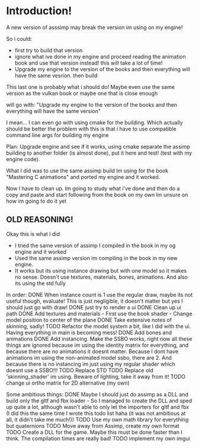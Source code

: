 # Introduction!
A new version of asssimp may break the version im using on my engine!

So i could:
- first try to build that version
- ignore what ive done in my engine and proceed reading the animation book and use that version
  instead! this will take a lot of time!
- Upgrade my engine to the version of the books and then everything will have the same vesrion. then build

This last one is probably what i should do! Maybe even use the same version as the vulkan book or maybe one that is 
close enough

will go with: "Upgrade my engine to the version of the books and then everything will have the same version"

I mean... I can even go with using cmake for the building. Which actually should be better
the problem with this is that i have to use compatible command line args for building my engine

Plan: Upgrade engine and see if it works, using cmake separate the assimp building to another folder (is almost done),
put it here and test! (test with my engine code).

What I did was to use the same assimp build Im using for the book "Mastering C animations" and ported my engine and it worked.

Now I have to clean up.
Im going to study what i've done and then do a copy and paste and start following from the book on my own
Im unsure on how im going to do it yet

OLD REASONING!
------------

Okay this is what I did
- I tried the same version of assimp I compiled in the book in my og engine and it worked
- Used the same assimp version im compiling in the book in my new engine.
- It works but its using instance drawing but with one model so it makes no sense. Doesn't use textures, materials, bones, animations. And also its using the std fully

In order:
DONE When instance count is 1 use the regular draw, maybe its not useful though, evaluate!
    This is just negligible, it doesn't matter but yes I should just go with draw!
DONE just try to render a ui
DONE Clean up ui path
DONE Add textures and materials
    - First use the book shader
    - Change model position to center of the plane
DONE Take extensive notes of skinning, sadly! 
TODO Refactor the model system a bit, like I did with the ui. Having everything in main is becoming mess!
DONE Add bones and animations
DONE Add instancing. Make the SSBO works, right now all these things are ignored because im using the identity matrix for everything, and because there are no animations it doesnt matter.
    Because I dont have animations im using the non-animated model ssbo, there are 2. And because there is no instancing im just using my regular shader which doesnt use a SSBO!!!
TODO Replace STD
TODO Replace old 'skinning_shader' im using. Beware of lighting, take it away from it!
TODO change ui ortho matrix for 2D alternative (my own)

Some ambitious things:
DONE Maybe I should just do assimp as a DLL and build only the gltf and fbx loader
    - So I managed to create the DLL and sped up quite a lot, although wasn't able to only let the importers for gltf and fbx
    (I did this the same time I wrote this todo list haha (it was not ambitious at all, it didn't take me much!))
TODO Use my own math library for everything but quaternions
TODO Move away from Assimp, create my own format
TODO Create a DLL for the game. Maybe this must be done faster than I think. The compilation times are really bad!
TODO implement my own imgui